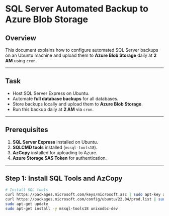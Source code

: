 # SQL Server Automated Backup to Azure Blob Storage

## Overview

This document explains how to configure automated SQL Server backups on
an Ubuntu machine and upload them to **Azure Blob Storage** daily at **2
AM** using `cron`.

------------------------------------------------------------------------

## Task

-   Host SQL Server Express on Ubuntu.
-   Automate **full database backups** for all databases.
-   Store backups locally and upload them to **Azure Blob Storage**.
-   Run this backup daily at **2 AM** via `cron`.

------------------------------------------------------------------------

## Prerequisites

1.  **SQL Server Express** installed on Ubuntu.
2.  **SQLCMD tools** installed (`mssql-tools18`).
3.  **AzCopy** installed for uploading to Azure.
4.  **Azure Storage SAS Token** for authentication.

------------------------------------------------------------------------

## Step 1: Install SQL Tools and AzCopy

``` bash
# Install SQL tools
curl https://packages.microsoft.com/keys/microsoft.asc | sudo apt-key add -
curl https://packages.microsoft.com/config/ubuntu/22.04/prod.list | sudo tee /etc/apt/sources.list.d/msprod.list
sudo apt-get update
sudo apt-get install -y mssql-tools18 unixodbc-dev

# Add SQL tools to PATH
echo 'export PATH="$PATH:/opt/mssql-tools18/bin"' >> ~/.bashrc
source ~/.bashrc
echo 'export PATH="$PATH:/opt/mssql-tools18/bin"' | sudo tee -a /etc/profile

# Install AzCopy (if not installed)
wget https://aka.ms/downloadazcopy-v10-linux
tar -xvf downloadazcopy-v10-linux
sudo cp ./azcopy_linux_amd64*/azcopy /usr/bin/
```

------------------------------------------------------------------------

## Step 2: Backup Script

Save the following script as `/usr/local/bin/sql_backup.sh`:

``` bash
#!/bin/bash

# Variables
BACKUP_DIR="/var/opt/mssql/backups"
TIMESTAMP=$(date +%F-%H%M%S)
LOG_FILE="/var/log/sqlbackup.log"
AZURE_URL="YOUR_AZURE_SAS_URL"

echo "===== Backup started at $(date) =====" >> $LOG_FILE

# Get all databases
DBS=$(sqlcmd -S localhost -U SA -P 'YourStrongPassword' -C -h -1 -Q "SET NOCOUNT ON; SELECT name FROM sys.databases;")

# Loop through and backup each DB
for DB in $DBS; do
    echo "Backing up $DB ..." >> $LOG_FILE
    sqlcmd -S localhost -U SA -P 'YourStrongPassword' -C -Q "BACKUP DATABASE [$DB] TO DISK = N'$BACKUP_DIR/${DB}_$TIMESTAMP.bak' WITH INIT;" >> $LOG_FILE 2>&1
done

# Upload backups to Azure
/usr/bin/azcopy copy "$BACKUP_DIR/*.bak" "$AZURE_URL" --recursive >> $LOG_FILE 2>&1

echo "===== Backup finished at $(date) =====" >> $LOG_FILE
```

Make script executable:

``` bash
sudo chmod +x /usr/local/bin/sql_backup.sh
```

------------------------------------------------------------------------

## Step 3: Configure Cron Job

Edit root crontab:

``` bash
sudo crontab -e
```

Add this line to run the script daily at **2 AM**:

    0 2 * * * /bin/bash /usr/local/bin/sql_backup.sh >> /var/log/sqlbackup.log 2>&1

------------------------------------------------------------------------

## Step 4: Verify Backups

-   Check log file:

``` bash
cat /var/log/sqlbackup.log
```

-   Check Azure Blob Storage for uploaded `.bak` files.

------------------------------------------------------------------------

## Notes

-   `tempdb` cannot be backed up (SQL Server limitation).
-   Ensure Azure SAS token (`AZURE_URL`) is valid and has **write
    permissions**.
-   Change SA password in script to match your environment.

------------------------------------------------------------------------

## Conclusion

This setup ensures: - **Daily backups of all databases** on SQL Server
Express. - **Automatic upload** to Azure Blob Storage. - **Minimal
manual intervention** required.
